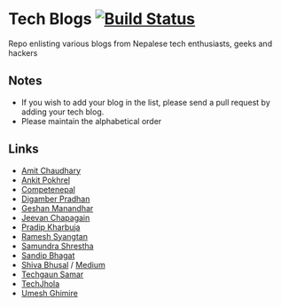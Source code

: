 # Tech Blogs [![Build Status](https://travis-ci.org/developers-nepal/blogs.svg?branch=master)](https://travis-ci.org/developers-nepal/blogs)

Repo enlisting various blogs from Nepalese tech enthusiasts, geeks and hackers

## Notes

- If you wish to add your blog in the list, please send a pull request by adding your tech blog.
- Please maintain the alphabetical order

## Links

* [Amit Chaudhary](https://amitness.com/)
* [Ankit Pokhrel](https://ankitpokhrel.com/explore/)
* [Competenepal](https://competenepal.com)
* [Digamber Pradhan](https://www.digamberpradhan.com.np/)
* [Geshan Manandhar](https://geshan.com.np/)
* [Jeevan Chapagain](http://www.jeevanchapagain.com.np/)
* [Pradip Kharbuja](http://www.pradipkharbuja.com.np/)
* [Ramesh Syangtan](https://medium.com/@rameshsyn)
* [Samundra Shrestha](http://www.samundra.com.np)
* [Sandip Bhagat](http://sandipbgt.com/)
* [Shiva Bhusal](https://cbabhusal.wordpress.com/) / [Medium](https://medium.com/@_illusionist_/)
* [Techgaun Samar](http://www.techgaun.com/)
* [TechJhola](https://www.techjhola.com/)
* [Umesh Ghimire](http://blog.umeshghimire.com.np/)
